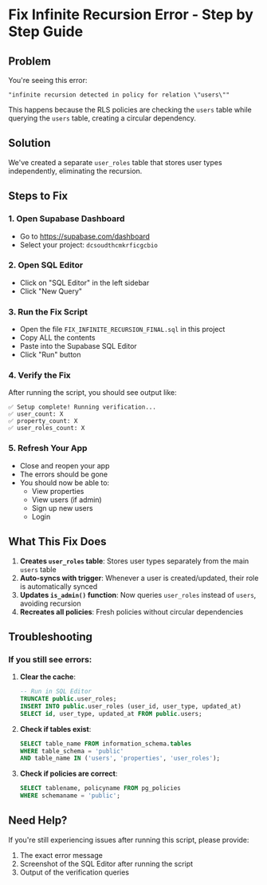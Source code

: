 # Fix Infinite Recursion Error - Step by Step Guide

## Problem
You're seeing this error:
```
"infinite recursion detected in policy for relation \"users\""
```

This happens because the RLS policies are checking the `users` table while querying the `users` table, creating a circular dependency.

## Solution
We've created a separate `user_roles` table that stores user types independently, eliminating the recursion.

## Steps to Fix

### 1. Open Supabase Dashboard
- Go to https://supabase.com/dashboard
- Select your project: `dcsoudthcmkrficgcbio`

### 2. Open SQL Editor
- Click on "SQL Editor" in the left sidebar
- Click "New Query"

### 3. Run the Fix Script
- Open the file `FIX_INFINITE_RECURSION_FINAL.sql` in this project
- Copy ALL the contents
- Paste into the Supabase SQL Editor
- Click "Run" button

### 4. Verify the Fix
After running the script, you should see output like:
```
✅ Setup complete! Running verification...
✅ user_count: X
✅ property_count: X
✅ user_roles_count: X
```

### 5. Refresh Your App
- Close and reopen your app
- The errors should be gone
- You should now be able to:
  - View properties
  - View users (if admin)
  - Sign up new users
  - Login

## What This Fix Does

1. **Creates `user_roles` table**: Stores user types separately from the main `users` table
2. **Auto-syncs with trigger**: Whenever a user is created/updated, their role is automatically synced
3. **Updates `is_admin()` function**: Now queries `user_roles` instead of `users`, avoiding recursion
4. **Recreates all policies**: Fresh policies without circular dependencies

## Troubleshooting

### If you still see errors:

1. **Clear the cache**:
   ```sql
   -- Run in SQL Editor
   TRUNCATE public.user_roles;
   INSERT INTO public.user_roles (user_id, user_type, updated_at)
   SELECT id, user_type, updated_at FROM public.users;
   ```

2. **Check if tables exist**:
   ```sql
   SELECT table_name FROM information_schema.tables 
   WHERE table_schema = 'public' 
   AND table_name IN ('users', 'properties', 'user_roles');
   ```

3. **Check if policies are correct**:
   ```sql
   SELECT tablename, policyname FROM pg_policies 
   WHERE schemaname = 'public';
   ```

## Need Help?
If you're still experiencing issues after running this script, please provide:
1. The exact error message
2. Screenshot of the SQL Editor after running the script
3. Output of the verification queries
